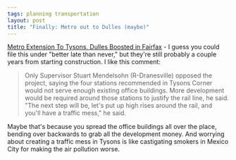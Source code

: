 ```yaml
---
tags: planning transportation
layout: post
title: "Finally: Metro out to Dulles (maybe)"
---
```




<a href="http://www.washingtonpost.com/wp-dyn/articles/A32314-2002Oct28.html">Metro Extension To Tysons, Dulles Boosted in Fairfax</a> - I guess you could file this under "better late than never," but they're still probably a couple years from starting construction. I like this comment:

<blockquote> Only Supervisor Stuart Mendelsohn (R-Dranesville) opposed the project, saying the four stations recommended in Tysons Corner would not serve enough existing office buildings. More development would be required around those stations to justify the rail line, he said. "The next step will be, let's put up high rises around the rail, and you'll have a traffic mess," he said.</blockquote>

<p>Maybe that's because you spread the office buildings all over the place, bending over backwards to grab all the development money. And worrying about creating a traffic mess in Tysons is like castigating smokers in Mexico City for making the air pollution worse.</p>


